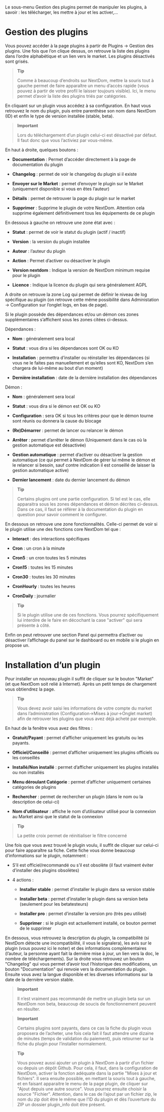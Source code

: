 Le sous-menu Gestion des plugins permet de manipuler les plugins, à
savoir : les télécharger, les mettre à jour et les activer,…​

Gestion des plugins 
===================

Vous pouvez accéder à la page plugins à partir de Plugins → Gestion des
plugins. Une fois que l’on clique dessus, on retrouve la liste des
plugins dans l’ordre alphabétique et un lien vers le market. Les plugins
désactivés sont grisés.

> **Tip**
>
> Comme à beaucoup d’endroits sur NextDom, mettre la souris tout à gauche
> permet de faire apparaître un menu d’accès rapide (vous pouvez à
> partir de votre profil le laisser toujours visible). Ici, le menu
> permet d’avoir la liste des plugins triés par catégories.

En cliquant sur un plugin vous accédez à sa configuration. En haut vous
retrouvez le nom du plugin, puis entre parenthèse son nom dans NextDom
(ID) et enfin le type de version installée (stable, beta).

> **Important**
>
> Lors du téléchargement d’un plugin celui-ci est désactivé par défaut.
> Il faut donc que vous l’activiez par vous-même.

En haut à droite, quelques boutons :

-   **Documentation** : Permet d’accéder directement à la page de
    documentation du plugin

-   **Changelog** : permet de voir le changelog du plugin si il existe

-   **Envoyer sur le Market** : permet d’envoyer le plugin sur le Market
    (uniquement disponible si vous en êtes l’auteur)

-   **Détails** : permet de retrouver la page du plugin sur le market

-   **Supprimer** : Supprime le plugin de votre NextDom. Attention cela
    supprime également définitivement tous les équipements de ce plugin

En dessous à gauche on retrouve une zone état avec :

-   **Statut** : permet de voir le statut du plugin (actif / inactif)

-   **Version** : la version du plugin installée

-   **Auteur** : l’auteur du plugin

-   **Action** : Permet d’activer ou désactiver le plugin

-   **Version nextdom** : Indique la version de NextDom minimum requise
    pour le plugin

-   **Licence** : Indique la licence du plugin qui sera généralement
    AGPL

A droite on retrouve la zone Log qui permet de définir le niveau de log
spécifique au plugin (on retrouve cette même possibilité dans
Administation → Configuration sur l’onglet logs, en bas de page).

Si le plugin possède des dépendances et/ou un démon ces zones
supplémentaires s’affichent sous les zones citées ci-dessus.

Dépendances :

-   **Nom** : généralement sera local

-   **Statut** : vous dira si les dépendances sont OK ou KO

-   **Installation** : permettra d’installer ou réinstaller les
    dépendances (si vous ne le faites pas manuellement et qu’elles sont
    KO, NextDom s’en chargera de lui-même au bout d’un moment)

-   **Dernière installation** : date de la dernière installation des
    dépendances

Démon :

-   **Nom** : généralement sera local

-   **Statut** : vous dira si le démon est OK ou KO

-   **Configuration** : sera OK si tous les critères pour que le démon
    tourne sont réunis ou donnera la cause du blocage

-   **(Re)Démarrer** : permet de lancer ou relancer le démon

-   **Arrêter** : permet d’arrêter le démon (Uniquement dans le cas où
    la gestion automatique est désactivée)

-   **Gestion automatique** : permet d’activer ou désactiver la gestion
    automatique (ce qui permet à NextDom de gérer lui même le démon et le
    relancer si besoin, sauf contre indication il est conseillé de
    laisser la gestion automatique active)

-   **Dernier lancement** : date du dernier lancement du démon

> **Tip**
>
> Certains plugins ont une partie configuration. Si tel est le cas, elle
> apparaitra sous les zones dépendances et démon décrites ci-dessus.
> Dans ce cas, il faut se référer à la documentation du plugin en
> question pour savoir comment le configurer.

En dessous on retrouve une zone fonctionnalités. Celle-ci permet de voir
si le plugin utilise une des fonctions core NextDom tel que :

-   **Interact** : des interactions spécifiques

-   **Cron** : un cron à la minute

-   **Cron5** : un cron toutes les 5 minutes

-   **Cron15** : toutes les 15 minutes

-   **Cron30** : toutes les 30 minutes

-   **CronHourly** : toutes les heures

-   **CronDaily** : journalier

> **Tip**
>
> Si le plugin utilise une de ces fonctions. Vous pourrez spécifiquement
> lui interdire de le faire en décochant la case "activer" qui sera
> présente à côté.

Enfin on peut retrouver une section Panel qui permettra d’activer ou
désactiver l’affichage du panel sur le dashboard ou en mobile si le
plugin en propose un.

Installation d’un plugin 
========================

Pour installer un nouveau plugin il suffit de cliquer sur le bouton
"Market" (et que NextDom soit relié à Internet). Après un petit temps de
chargement vous obtiendrez la page.

> **Tip**
>
> Vous devez avoir saisi les informations de votre compte du market dans
> l’administration (Configuration→Mises à jour→Onglet market) afin de
> retrouver les plugins que vous avez déjà acheté par exemple.

En haut de la fenêtre vous avez des filtres :

-   **Gratuit/Payant** : permet d’afficher uniquement les gratuits ou
    les payants.

-   **Officiel/Conseillé** : permet d’afficher uniquement les plugins
    officiels ou les conseillés

-   **Installé/Non installé** : permet d’afficher uniquement les plugins
    installés ou non installés

-   **Menu déroulant Catégorie** : permet d’afficher uniquement
    certaines catégories de plugins

-   **Rechercher** : permet de rechercher un plugin (dans le nom ou la
    description de celui-ci)

-   **Nom d’utilisateur** : affiche le nom d’utilisateur utilisé pour la
    connexion au Market ainsi que le statut de la connexion

> **Tip**
>
> La petite croix permet de réinitialiser le filtre concerné

Une fois que vous avez trouvé le plugin voulu, il suffit de cliquer sur
celui-ci pour faire apparaître sa fiche. Cette fiche vous donne beaucoup
d’informations sur le plugin, notamment :

-   S’il est officiel/recommandé ou s’il est obsolète (il faut vraiment
    éviter d’installer des plugins obsolètes)

-   4 actions :

    -   **Installer stable** : permet d’installer le plugin dans sa
        version stable

    -   **Installer beta** : permet d’installer le plugin dans sa
        version beta (seulement pour les betatesteurs)

    -   **Installer pro** : permet d’installer la version pro (très
        peu utilisé)

    -   **Supprimer** : si le plugin est actuellement installé, ce
        bouton permet de le supprimer

En dessous, vous retrouvez la description du plugin, la compatibilité
(si NextDom détecte une incompatibilité, il vous le signalera), les avis
sur le plugin (vous pouvez ici le noter) et des informations
complémentaires (l’auteur, la personne ayant fait la dernière mise à
jour, un lien vers la doc, le nombre de téléchargements). Sur la droite
vous retrouvez un bouton "Changelog" qui vous permet d’avoir tout
l’historique des modifications, un bouton "Documentation" qui renvoie
vers la documentation du plugin. Ensuite vous avez la langue disponible
et les diverses informations sur la date de la dernière version stable.

> **Important**
>
> Il n’est vraiment pas recommandé de mettre un plugin beta sur un
> NextDom non beta, beaucoup de soucis de fonctionnement peuvent en
> résulter.

> **Important**
>
> Certains plugins sont payants, dans ce cas la fiche du plugin vous
> proposera de l’acheter, une fois cela fait il faut attendre une
> dizaine de minutes (temps de validation du paiement), puis retourner
> sur la fiche du plugin pour l’installer normalement.

> **Tip**
>
> Vous pouvez aussi ajouter un plugin à NextDom à partir d’un fichier ou
> depuis un dépôt Github. Pour cela, il faut, dans la configuration de
> NextDom, activer la fonction adéquate dans la partie "Mises à jour et
> fichiers". Il sera ensuite possible, en mettant la souris tout à
> gauche, et en faisant apparaitre le menu de la page plugin, de cliquer
> sur "Ajout depuis une autre source". Vous pourrez ensuite choisir la
> source "Fichier". Attention, dans le cas de l’ajout par un fichier
> zip, le nom du zip doit être le même que l’ID du plugin et dès
> l’ouverture du ZIP un dossier plugin\_info doit être présent.
